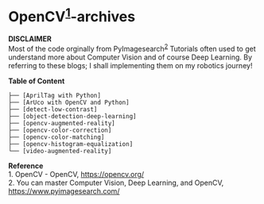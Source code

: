 # OpenCV<sup>[1](#opencv)</sup>-archives

**DISCLAIMER**
<br />Most of the code orginally from PyImagesearch<sup>[2](#pyimagesearch)</sup> Tutorials
often used to get understand more about Computer Vision and of course Deep Learning. By referring to these blogs; I shall implementing them on my robotics journey!

**Table of Content**
```
├── [AprilTag with Python]
├── [ArUco with OpenCV and Python]
├── [detect-low-contrast]
├── [object-detection-deep-learning]
├── [opencv-augmented-reality]
├── [opencv-color-correction]
├── [opencv-color-matching]
├── [opencv-histogram-equalization]
└── [video-augmented-reality]
```

**Reference**
<br /><a name="opencv">1</a>. OpenCV - OpenCV, https://opencv.org/
<br /><a name="pyimagesearch">2</a>. You can master Computer Vision, Deep Learning, and OpenCV, https://www.pyimagesearch.com/
